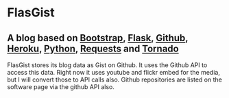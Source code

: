 # FlasGist

## A blog based on <a href="http://twitter.github.com/bootstrap/">Bootstrap</a>, <a href="http://flask.pocoo.org/">Flask</a>, <a href="https://github.com/">Github</a>, <a href="http://www.heroku.com/">Heroku</a>, <a href="http://python.org/">Python</a>, <a href="http://docs.python-requests.org/en/latest/index.html">Requests</a> and <a href="http://www.tornadoweb.org/">Tornado</a>

FlasGist stores its blog data as Gist on Github. It uses the Github API to access this data. Right now it uses youtube and flickr embed for the media, but I will convert those to API calls also. Github repositories are listed on the software page via the github API also.